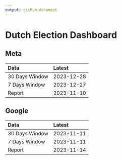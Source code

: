 ```yaml
---
output: github_document
---
```


# Dutch Election Dashboard



## Meta


|Data           |Latest     |
|:--------------|:----------|
|30 Days Window |2023-12-28 |
|7 Days Window  |2023-12-27 |
|Report         |2023-11-10 |

## Google


|Data           |Latest     |
|:--------------|:----------|
|30 Days Window |2023-11-11 |
|7 Days Window  |2023-11-11 |
|Report         |2023-11-14 |
